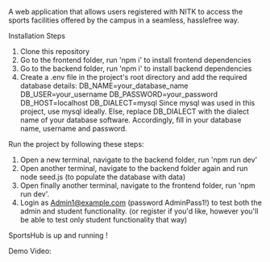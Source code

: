A web application that allows users registered with NITK to access the sports facilities offered by the campus in a seamless, hasslefree way.

Installation Steps

1. Clone this repository
2. Go to the frontend folder, run 'npm i' to install frontend dependencies
3. Go to the backend folder, run 'npm i' to install backend dependencies
4. Create a .env file in the project's root directory and add the required database details: DB_NAME=your_database_name DB_USER=your_username DB_PASSWORD=your_password DB_HOST=localhost DB_DIALECT=mysql Since mysql was used in this project, use   mysql ideally. Else, replace DB_DIALECT with the dialect name of your database software. Accordingly, fill in your database name, username and password.
   
Run the project by following these steps:

1. Open a new terminal, navigate to the backend folder, run 'npm run dev'
2. Open another terminal, navigate to the backend folder again and run node seed.js (to populate the database with data)
3. Open finally another terminal, navigate to the frontend folder, run 'npm run dev'.
4. Login as Admin1@example.com (password AdminPass1!) to test both the admin and student functionality. (or register if you'd like, however you'll be able to test only student functionality that way)
   
SportsHub is up and running !

Demo Video:
